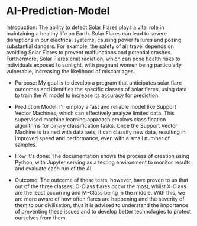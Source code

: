 # AI-Prediction-Model
Introduction:
The ability to detect Solar Flares plays a vital role in maintaining a healthy life on Earth. Solar Flares can lead to severe disruptions in our electrical systems, causing power failures and posing substantial dangers. For example, the safety of air travel depends on avoiding Solar Flares to prevent malfunctions and potential crashes. Furthermore, Solar Flares emit radiation, which can pose health risks to individuals exposed to sunlight, with pregnant women being particularly vulnerable, increasing the likelihood of miscarriages.

- Purpose:
My goal is to develop a program that anticipates solar flare outcomes and identifies the specific classes of solar flares, using data to train the AI model to increase its accuracy for prediction.

- Prediction Model:
I'll employ a fast and reliable model like Support Vector Machines, which can effectively analyze limited data. This supervised machine learning approach employs classification algorithms for binary classification tasks. Once the Support Vector Machine is trained with data sets, it can classify new data, resulting in improved speed and performance, even with a small number of samples.

- How it's done: 
The documentation shows the process of creation using Python, with Jupyter serving as a testing environment to monitor results and evaluate each run of the AI.

- Outcome:
The outcome of these tests, however, have proven to us that out of the three classes, C-Class flares occur the most, whilst X-Class are the least occurring and M-Class being in the middle. With this, we are more aware of how often flares are happening and the severity of them to our civilisation, thus it is advised to understand the importance of preventing these issues and to develop better technologies to protect ourselves from them.
